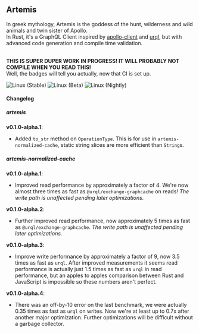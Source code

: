 ## **Artemis**

In greek mythology, Artemis is the goddess of the hunt, wilderness and wild animals and twin sister of Apollo.  
In Rust, it's a GraphQL Client inspired by [apollo-client](https://github.com/apollographql/apollo-client) and [urql](https://github.com/FormidableLabs/urql), but with advanced code generation and compile time validation.
  
&nbsp;  
**THIS IS SUPER DUPER WORK IN PROGRESS! IT WILL PROBABLY NOT COMPILE WHEN YOU READ THIS!**  
Well, the badges will tell you actually, now that CI is set up.

![Linux (Stable)](https://github.com/wingertge/artemis/workflows/Linux%20(Stable)/badge.svg)
![Linux (Beta)](https://github.com/wingertge/artemis/workflows/Linux%20(Beta)/badge.svg)
![Linux (Nightly)](https://github.com/wingertge/artemis/workflows/Linux%20(Nightly)/badge.svg)

#### Changelog
##### artemis
**v0.1.0-alpha.1**:
* Added `to_str` method on `OperationType`. This is for use in `artemis-normalized-cache`, static string slices are
more efficient than `String`s.
##### artemis-normalized-cache
**v0.1.0-alpha.1**:  
* Improved read performance by approximately a factor of 4. We're now almost three times as fast as
`@urql/exchange-graphcache` on reads! *The write path is unaffected pending later optimizations.*

**v0.1.0-alpha.2**:  
* Further improved read performance, now approximately 5 times as fast as `@urql/exchange-graphcache`.
 *The write path is unaffected pending later optimizations.*
 
 **v0.1.0-alpha.3**:
 * Improve write performance by approximately a factor of 9, now 3.5 times as fast as `urql`. After improved
 measurements it seems read performance is actually just 1.5 times as fast as `urql` in read performance, but an apples
 to apples comparison between Rust and  JavaScript is impossible so these numbers aren't perfect.
 
 **v0.1.0-alpha.4**:
 * There was an off-by-10 error on the last benchmark, we were actually 0.35 times as fast as `urql` on writes.
 Now we're at least up to 0.7x after another major optimization. Further optimizations will be difficult without a
 garbage collector.